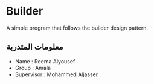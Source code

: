 # Builder
A simple program that follows the builder design pattern.

## معلومات المتدربة

- Name : Reema Alyousef
- Group : Amala
- Supervisor : Mohammed Aljasser

